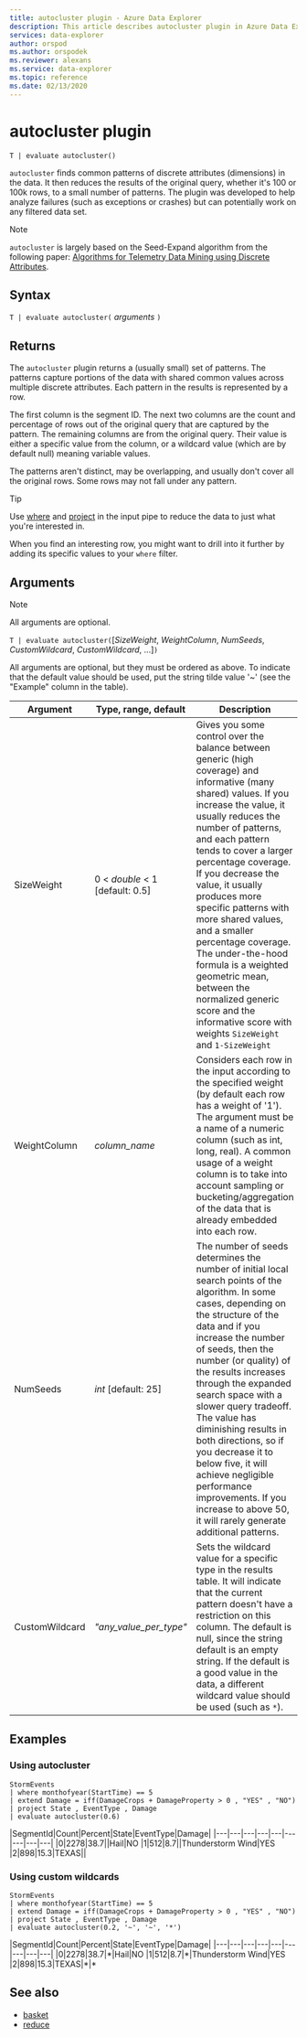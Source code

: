 ```yaml
---
title: autocluster plugin - Azure Data Explorer
description: This article describes autocluster plugin in Azure Data Explorer.
services: data-explorer
author: orspod
ms.author: orspodek
ms.reviewer: alexans
ms.service: data-explorer
ms.topic: reference
ms.date: 02/13/2020
---
```

# autocluster plugin

```kusto
T | evaluate autocluster()
```

`autocluster` finds common patterns of discrete attributes (dimensions) in the data. It then reduces the results of the original query, whether it's 100 or 100k rows, to a small number of patterns. The plugin was developed to help analyze failures (such as exceptions or crashes) but can potentially work on any filtered data set.

> [!NOTE]
> `autocluster` is largely based on the Seed-Expand algorithm from the following paper: [Algorithms for Telemetry Data Mining using Discrete Attributes](https://www.scitepress.org/DigitalLibrary/PublicationsDetail.aspx?ID=d5kcrO+cpEU=&t=1). 


## Syntax

`T | evaluate autocluster(` *arguments* `)`

## Returns

The `autocluster` plugin returns a (usually small) set of patterns. The patterns capture portions of the data with shared common values across multiple discrete attributes. Each pattern in the results is represented by a row.

The first column is the segment ID. The next two columns are the count and percentage of rows out of the original query that are captured by the pattern. The remaining columns are from the original query. Their value is either a specific value from the column, or a wildcard value (which are by default null) meaning variable values.

The patterns aren't distinct, may be overlapping, and usually don't cover all the original rows. Some rows may not fall under any pattern.

> [!TIP]
> Use [where](./whereoperator.md) and [project](./projectoperator.md) in the input pipe to reduce the data to just what you're interested in.
>
> When you find an interesting row, you might want to drill into it further by adding its specific values to your `where` filter.

## Arguments 

> [!NOTE] 
> All arguments are optional.

`T | evaluate autocluster(`[*SizeWeight*, *WeightColumn*, *NumSeeds*, *CustomWildcard*, *CustomWildcard*, ...]`)`

All arguments are optional, but they must be ordered as above. To indicate that the default value should be used, put the string tilde value '~' (see the "Example" column in the table).

|Argument        | Type, range, default              |Description                | Example                                        |
|----------------|-----------------------------------|---------------------------|------------------------------------------------|
| SizeWeight     | 0 < *double* < 1 [default: 0.5]   | Gives you some control over the balance between generic (high coverage) and informative (many shared) values. If you increase the value, it usually reduces the number of patterns, and each pattern tends to cover a larger percentage coverage. If you decrease the value, it usually produces more specific patterns with more shared values, and a smaller percentage coverage. The under-the-hood formula is a weighted geometric mean, between the normalized generic score and the informative score with weights `SizeWeight` and `1-SizeWeight`                   | `T | evaluate autocluster(0.8)`                |
|WeightColumn    | *column_name*                     | Considers each row in the input according to the specified weight (by default each row has a weight of '1'). The argument must be a name of a numeric column (such as int, long, real). A common usage of a weight column is to take into account sampling or bucketing/aggregation of the data that is already embedded into each row.                                                                                                       | `T | evaluate autocluster('~', sample_Count)` | 
| NumSeeds        | *int* [default: 25]              | The number of seeds determines the number of initial local search points of the algorithm. In some cases, depending on the structure of the data and if you increase the number of seeds, then the number (or quality) of the results increases through the expanded search space with a slower query tradeoff. The value has diminishing results in both directions, so if you decrease it to below five, it will achieve negligible performance improvements. If you increase to above 50, it will rarely generate additional patterns.                                         | `T | evaluate autocluster('~', '~', 15)`       |
| CustomWildcard  | *"any_value_per_type"*           | Sets the wildcard value for a specific type in the results table. It will indicate that the current pattern doesn't have a restriction on this column. The default is null, since the string default is an empty string. If the default is a good value in the data, a different wildcard value should be used (such as `*`).                                                                                                                | `T | evaluate autocluster('~', '~', '~', '*', int(-1), double(-1), long(0), datetime(1900-1-1))` |

## Examples

### Using autocluster

<!-- csl: https://help.kusto.windows.net/Samples -->
```kusto
StormEvents 
| where monthofyear(StartTime) == 5
| extend Damage = iff(DamageCrops + DamageProperty > 0 , "YES" , "NO")
| project State , EventType , Damage
| evaluate autocluster(0.6)
```

|SegmentId|Count|Percent|State|EventType|Damage|
|---|---|---|---|---|---|---|---|---|
|0|2278|38.7||Hail|NO
|1|512|8.7||Thunderstorm Wind|YES
|2|898|15.3|TEXAS||

### Using custom wildcards

<!-- csl: https://help.kusto.windows.net/Samples -->
```kusto
StormEvents 
| where monthofyear(StartTime) == 5
| extend Damage = iff(DamageCrops + DamageProperty > 0 , "YES" , "NO")
| project State , EventType , Damage 
| evaluate autocluster(0.2, '~', '~', '*')
```

|SegmentId|Count|Percent|State|EventType|Damage|
|---|---|---|---|---|---|---|---|---|
|0|2278|38.7|\*|Hail|NO
|1|512|8.7|\*|Thunderstorm Wind|YES
|2|898|15.3|TEXAS|\*|\*

## See also

* [basket](./basketplugin.md)
* [reduce](./reduceoperator.md)
